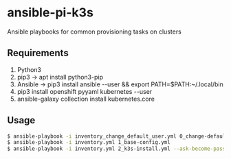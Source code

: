 # ansible-pi-k3s
Ansible playbooks for common provisioning tasks on clusters

## Requirements
1. Python3
2. pip3 -> apt install python3-pip
3. Ansible -> pip3 install ansible --user && export PATH=$PATH:~/.local/bin
4. pip3 install openshift pyyaml kubernetes --user
5. ansible-galaxy collection install kubernetes.core

## Usage
```bash
$ ansible-playbook -i inventory_change_default_user.yml 0_change-default-user.yml
$ ansible-playbook -i inventory.yml 1_base-config.yml
$ ansible-playbook -i inventory.yml 2_k3s-install.yml --ask-become-pass
```